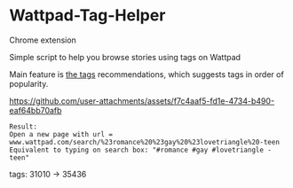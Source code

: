 # Wattpad-Tag-Helper
Chrome extension

Simple script to help you browse stories using tags on Wattpad

Main feature is [the tags](tags.json) recommendations, which suggests tags in order of popularity.

https://github.com/user-attachments/assets/f7c4aaf5-fd1e-4734-b490-eaf64bb70afb
```
Result: 
Open a new page with url = www.wattpad.com/search/%23romance%20%23gay%20%23lovetriangle%20-teen
Equivalent to typing on search box: "#romance #gay #lovetriangle -teen"
```
tags: 31010 -> 35436
